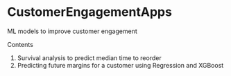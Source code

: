 # CustomerEngagementApps
ML models to improve customer engagement 

Contents
1. Survival analysis to predict median time to reorder
2. Predicting future margins for a customer using Regression and XGBoost
